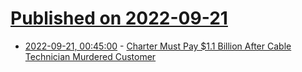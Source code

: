# [Published on 2022-09-21](index.md)

* [2022-09-21, 00:45:00](https://yro.slashdot.org/story/22/09/20/2125204/charter-must-pay-11-billion-after-cable-technician-murdered-customer?utm_source=rss1.0mainlinkanon&utm_medium=feed) - [Charter Must Pay $1.1 Billion After Cable Technician Murdered Customer](https://yro.slashdot.org/story/22/09/20/2125204/charter-must-pay-11-billion-after-cable-technician-murdered-customer?utm_source=rss1.0mainlinkanon&utm_medium=feed)
